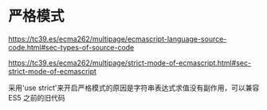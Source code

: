 # 严格模式

https://tc39.es/ecma262/multipage/ecmascript-language-source-code.html#sec-types-of-source-code

https://tc39.es/ecma262/multipage/strict-mode-of-ecmascript.html#sec-strict-mode-of-ecmascript

采用'use strict'来开启严格模式的原因是字符串表达式求值没有副作用，可以兼容 ES5 之前的旧代码
